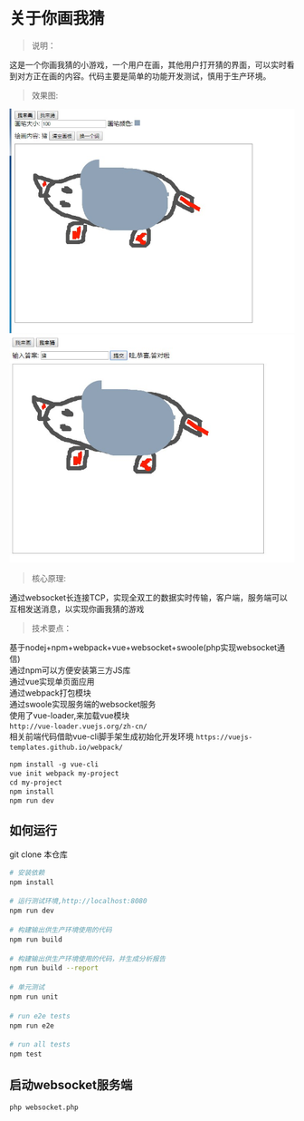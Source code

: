 # 关于你画我猜

> 说明：

这是一个你画我猜的小游戏，一个用户在画，其他用户打开猜的界面，可以实时看到对方正在画的内容。代码主要是简单的功能开发测试，慎用于生产环境。

> 效果图:

![我来画](https://raw.githubusercontent.com/icoolworld/draw-guess/master/screenshot/1.JPG)
![我来猜](https://raw.githubusercontent.com/icoolworld/draw-guess/master/screenshot/2.JPG)


> 核心原理:

通过websocket长连接TCP，实现全双工的数据实时传输，客户端，服务端可以互相发送消息，以实现你画我猜的游戏

> 技术要点：

基于nodej+npm+webpack+vue+websocket+swoole(php实现websocket通信)  
通过npm可以方便安装第三方JS库  
通过vue实现单页面应用  
通过webpack打包模块  
通过swoole实现服务端的websocket服务  
使用了vue-loader,来加载vue模块  
`http://vue-loader.vuejs.org/zh-cn/`  
相关前端代码借助vue-cli脚手架生成初始化开发环境  `https://vuejs-templates.github.io/webpack/`  

```
npm install -g vue-cli
vue init webpack my-project
cd my-project
npm install
npm run dev
```


## 如何运行

git clone 本仓库

``` bash
# 安装依赖
npm install

# 运行测试环境,http://localhost:8080
npm run dev

# 构建输出供生产环境使用的代码
npm run build

# 构建输出供生产环境使用的代码，并生成分析报告
npm run build --report

# 单元测试
npm run unit

# run e2e tests
npm run e2e

# run all tests
npm test
```


## 启动websocket服务端

```
php websocket.php
```
